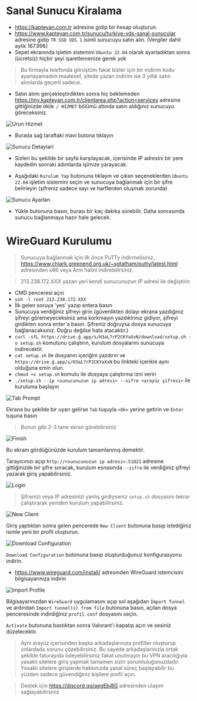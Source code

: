 # Sanal Sunucu Kiralama

- https://kapteyan.com.tr adresine gidip bir hesap oluşturun.
- https://www.kapteyan.com.tr/sunucu/turkiye-vds-sanal-sunucular adresine gidip `TR SSD VDS 1` isimli sunucuyu satın alın. (Vergiler dahil aylık 167.99₺)
- Sepet ekranında işletim sistemini `Ubuntu 22.04` olarak ayarladıktan sonra (ücretsiz) hiçbir şeyi işaretlemenize gerek yok

> Bu firmayla telefonda görüştüm fakat bizler için bir indirim kodu ayarlayamadım maalesef, sitede yazan indirim ise 3 yıllık satın alımlarda geçerli sadece.

- Satın alımı gerçekleştirdikten sonra hiç beklemeden https://my.kapteyan.com.tr/clientarea.php?action=services adresine gittiğinizde `ÜRÜN / HİZMET` bölümü altında satın aldığınız sunucuyu göreceksiniz.

![Urun Hizmet](https://drive.xn--tea.app/apps/files_sharing/publicpreview/M23YrmpxDqK7tjz?file=/urunhizmet.png&fileId=225&x=1920&y=1080&a=true&etag=a58aee43b6511b0c455cd441776dd9d0)

- Burada sağ taraftaki mavi butona tıklayın

![Sunucu Detaylari](https://drive.xn--tea.app/apps/files_sharing/publicpreview/M23YrmpxDqK7tjz?file=/sunucu_detaylari.png&fileId=223&x=1920&y=1080&a=true&etag=8bdfd74812f3224a720a8ed6d13352ec)

- Sizleri bu şekilde bir sayfa karşılayacak, içerisinde IP adresini bir yere kaydedin sonraki adımlarda işimize yarayacak.

- Aşağıdaki `Kurulum Yap` butonuna tıklayın ve çıkan seçeneklerden `Ubuntu 22.04` işletim sistemini seçin ve sunucuya bağlanmak için bir şifre belirleyin (şifreniz sadece sayı ve harflerden oluşmak zorunda)

![Sunucu Ayarları](https://drive.xn--tea.app/apps/files_sharing/publicpreview/M23YrmpxDqK7tjz?file=/kurulum_ayarlari.png&fileId=219&x=1920&y=1080&a=true&etag=5dc1d2013e8db17d5f571df2b24fc915)

- Yükle butonuna basın, burası bir kaç dakika sürebilir. Daha sonrasında sunucu bağlanmaya hazır hale gelecek.

# WireGuard Kurulumu

> Sunucuya bağlanmak için ilk önce PuTTy indirmelisiniz, https://www.chiark.greenend.org.uk/~sgtatham/putty/latest.html adresinden x86 veya Arm halini indirebilirsiniz.

> 213.238.172.XXX yazan yeri kendi sunucunuzun IP adresi ile değiştirin

- CMD penceresi açın
- `ssh -l root 213.238.172.XXX`
- İlk gelen soruya 'yes' yazıp entera basın
- Sunucuya verdiğiniz şifreyi girin (güvenlikten dolayı ekrana yazdığınız şifreyi göremeyeceksiniz ama korkmayın yazdıklrınız gidiyor, şifreyi girdikten sonra enter'a basın. Şifreniz doğruysa dosya sunucuya bağlanacaksınız. Doğru değilse hata atacaktır.)
- `curl -sfL https://drive.ğ.app/s/H3aL7rP2CKYaXxN/download/setup.sh -o setup.sh` komutunu çalıştırın, kurulum dosyalarını sunucuya indirecektir.
- `cat setup.sh` ile dosyanın içeriğini yazdırın ve `https://drive.ğ.app/s/H3aL7rP2CKYaXxN` bu linkteki içerikle aynı olduğuna emin olun.
- `chmod +x setup.sh` komutu ile dosyaya çalıştırma izni verin
- `./setup.sh --ip <sunucunuzun ip adresi> --sifre <arayüz şifresi>` ile kuruluma başlayın

![Tab Prompt](https://drive.xn--tea.app/apps/files_sharing/publicpreview/M23YrmpxDqK7tjz?file=/prompt.png&fileId=224&x=1920&y=1080&a=true&etag=72db1f8d43b13cb33a62cd081d2029a8)

Ekrana bu şekilde bir uyarı gelirse `Tab` tuşuyla `<Ok>` yerine getirin ve `Enter` tuşuna basın

> Bunun gibi 2-3 tane ekran görebilirsiniz

![Finish](https://drive.xn--tea.app/apps/files_sharing/publicpreview/M23YrmpxDqK7tjz?file=/finish.png&fileId=221&x=1920&y=1080&a=true&etag=b78ce16b45ddf7becc41de2d7e58fe89)

Bu ekranı gördüğünüzde kurulum tamamlanmış demektir.

Tarayıcınızı açıp `http://<sunucunuzun ip adresi>:51821` adresine gittiğinizde bir şifre soracak, kurulum esnasında `--sifre` ile verdiğiniz şifreyi yazarak giriş yapabilirsiniz.

![Login](https://drive.xn--tea.app/apps/files_sharing/publicpreview/M23YrmpxDqK7tjz?file=/login.png&fileId=218&x=1920&y=1080&a=true&etag=8bb7a5f56a4c724b4635693d91ec9f29)

> Şifrenizi veya IP adresinizi yanlış girdiyseniz `setup.sh` dosyasını tekrar çalıştırarak yeniden kurulum yapabilirsiniz.

![New Client](https://drive.xn--tea.app/apps/files_sharing/publicpreview/M23YrmpxDqK7tjz?file=/new_client.png&fileId=222&x=1920&y=1080&a=true&etag=3643c46fa139289f3932284a747a173a)

Giriş yaptıktan sonra gelen pencerede `New Client` butonuna basıp istediğiniz isimle yeni bir profil oluşturun.

![Download Configuration](https://drive.xn--tea.app/apps/files_sharing/publicpreview/M23YrmpxDqK7tjz?file=/download_configuration.png&fileId=217&x=1920&y=1080&a=true&etag=a535d9d2a94fd4e4f4c1fdcab5de3c10)

`Download Configuration` butonuna basıp oluşturduğunuz konfigurasyonu indirin.

- https://www.wireguard.com/install/ adresinden WireGuard istemcisini bilgisayarınıza indirin

![Import Profile](https://drive.xn--tea.app/apps/files_sharing/publicpreview/M23YrmpxDqK7tjz?file=/import_profile.png&fileId=220&x=1920&y=1080&a=true&etag=4462372d709c2b5a82ebbdbcfd70ffaa)

Bilgisayarınızdan `WireGuard` uygulamasını açıp sol aşağıdan `Import Tunnel` ve ardından `Import tunnel(s) from file` butonuna basın, açılan dosya penceresinde indirdiğiniz `profil.conf` dosyasını seçin.

`Activate` butonuna bastıktan sonra Valorant'ı kapatıp açın ve sesiniz düzelecektir.

> Aynı arayüz içerisinden başka arkadaşlarınıza profiller oluşturup onlardada sorunu çözebilirsiniz. Bu sayede arkadaşlarınızla ortak şekilde faturayıda ödeyebilirsiniz fakat unutmayın bu VPN aracılığıyla yasaklı sitelere giriş yapmak tamamen sizin sorumluluğunuzdadır. Yasaklı sitelere girişlerde hakkınızda yasal süreç başlayabilir bu yüzden sadece güvendiğiniz kişilere profil açın.

> Destek için https://discord.gg/aegEbj8G adresinden ulaşım sağlayabilirsiniz
